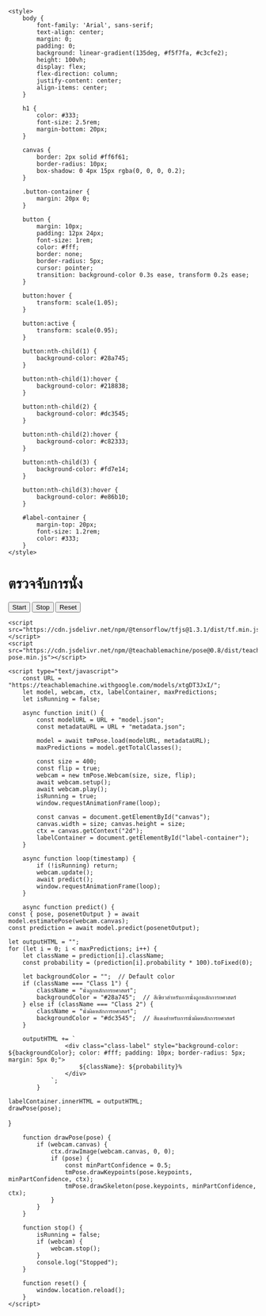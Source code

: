 <!DOCTYPE html>
<html lang="en">
 
<head>
    <meta charset="UTF-8">
    <meta name="viewport" content="width=device-width, initial-scale=1.0">
    <title>ตรวจจับการนั่ง</title>
 
    <style>
        body {
            font-family: 'Arial', sans-serif;
            text-align: center;
            margin: 0;
            padding: 0;
            background: linear-gradient(135deg, #f5f7fa, #c3cfe2);
            height: 100vh;
            display: flex;
            flex-direction: column;
            justify-content: center;
            align-items: center;
        }
 
        h1 {
            color: #333;
            font-size: 2.5rem;
            margin-bottom: 20px;
        }
 
        canvas {
            border: 2px solid #ff6f61;
            border-radius: 10px;
            box-shadow: 0 4px 15px rgba(0, 0, 0, 0.2);
        }
 
        .button-container {
            margin: 20px 0;
        }
 
        button {
            margin: 10px;
            padding: 12px 24px;
            font-size: 1rem;
            color: #fff;
            border: none;
            border-radius: 5px;
            cursor: pointer;
            transition: background-color 0.3s ease, transform 0.2s ease;
        }
 
        button:hover {
            transform: scale(1.05);
        }
 
        button:active {
            transform: scale(0.95);
        }
 
        button:nth-child(1) {
            background-color: #28a745;
        }
 
        button:nth-child(1):hover {
            background-color: #218838;
        }
 
        button:nth-child(2) {
            background-color: #dc3545;
        }
 
        button:nth-child(2):hover {
            background-color: #c82333;
        }
 
        button:nth-child(3) {
            background-color: #fd7e14;
        }
 
        button:nth-child(3):hover {
            background-color: #e86b10;
        }
 
        #label-container {
            margin-top: 20px;
            font-size: 1.2rem;
            color: #333;
        }
    </style>
</head>
 
<body>
    <h1>ตรวจจับการนั่ง</h1>
    <div class="button-container">
        <button type="button" onclick="init()">Start</button>
        <button type="button" onclick="stop()">Stop</button>
        <button type="button" onclick="reset()">Reset</button>
    </div>
    <div><canvas id="canvas" width="640" height="480"></canvas></div>
    <div id="label-container"></div>
 
    <script src="https://cdn.jsdelivr.net/npm/@tensorflow/tfjs@1.3.1/dist/tf.min.js"></script>
    <script src="https://cdn.jsdelivr.net/npm/@teachablemachine/pose@0.8/dist/teachablemachine-pose.min.js"></script>
 
    <script type="text/javascript">
        const URL = "https://teachablemachine.withgoogle.com/models/xtgDT3JxI/";
        let model, webcam, ctx, labelContainer, maxPredictions;
        let isRunning = false;
 
        async function init() {
            const modelURL = URL + "model.json";
            const metadataURL = URL + "metadata.json";
 
            model = await tmPose.load(modelURL, metadataURL);
            maxPredictions = model.getTotalClasses();
 
            const size = 400;
            const flip = true;
            webcam = new tmPose.Webcam(size, size, flip);
            await webcam.setup();
            await webcam.play();
            isRunning = true;
            window.requestAnimationFrame(loop);
 
            const canvas = document.getElementById("canvas");
            canvas.width = size; canvas.height = size;
            ctx = canvas.getContext("2d");
            labelContainer = document.getElementById("label-container");
        }
 
        async function loop(timestamp) {
            if (!isRunning) return;
            webcam.update();
            await predict();
            window.requestAnimationFrame(loop);
        }
 
        async function predict() {
    const { pose, posenetOutput } = await model.estimatePose(webcam.canvas);
    const prediction = await model.predict(posenetOutput);
 
    let outputHTML = "";
    for (let i = 0; i < maxPredictions; i++) {
        let className = prediction[i].className;
        const probability = (prediction[i].probability * 100).toFixed(0);

        let backgroundColor = "";  // Default color
        if (className === "Class 1") {
            className = "นั่งถูกหลักการยศาสตร์";
            backgroundColor = "#28a745";  // สีเขียวสำหรับการนั่งถูกหลักการยศาสตร์
        } else if (className === "Class 2") {
            className = "นั่งผิดหลักการยศาสตร์";
            backgroundColor = "#dc3545";  // สีแดงสำหรับการนั่งผิดหลักการยศาสตร์
        }
 
        outputHTML += `
                    <div class="class-label" style="background-color: ${backgroundColor}; color: #fff; padding: 10px; border-radius: 5px; margin: 5px 0;">
                        ${className}: ${probability}%
                    </div>
                `;
            }
 
    labelContainer.innerHTML = outputHTML;
    drawPose(pose);
}
 
 
 
        function drawPose(pose) {
            if (webcam.canvas) {
                ctx.drawImage(webcam.canvas, 0, 0);
                if (pose) {
                    const minPartConfidence = 0.5;
                    tmPose.drawKeypoints(pose.keypoints, minPartConfidence, ctx);
                    tmPose.drawSkeleton(pose.keypoints, minPartConfidence, ctx);
                }
            }
        }
 
        function stop() {
            isRunning = false;
            if (webcam) {
                webcam.stop();
            }
            console.log("Stopped");
        }
 
        function reset() {
            window.location.reload();
        }
    </script>
</body>
 
</html>
